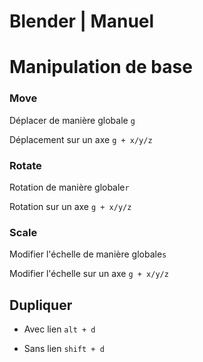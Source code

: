 # Blender | Manuel

# Manipulation de base

### Move
Déplacer de manière globale `g`

Déplacement sur un axe `g + x/y/z`

### Rotate
Rotation de manière globale`r`

Rotation sur un axe `g + x/y/z`

### Scale
Modifier l'échelle de manière globale`s`

Modifier l'échelle sur un axe `g + x/y/z`

## Dupliquer

- Avec lien `alt + d`

- Sans lien `shift + d`

